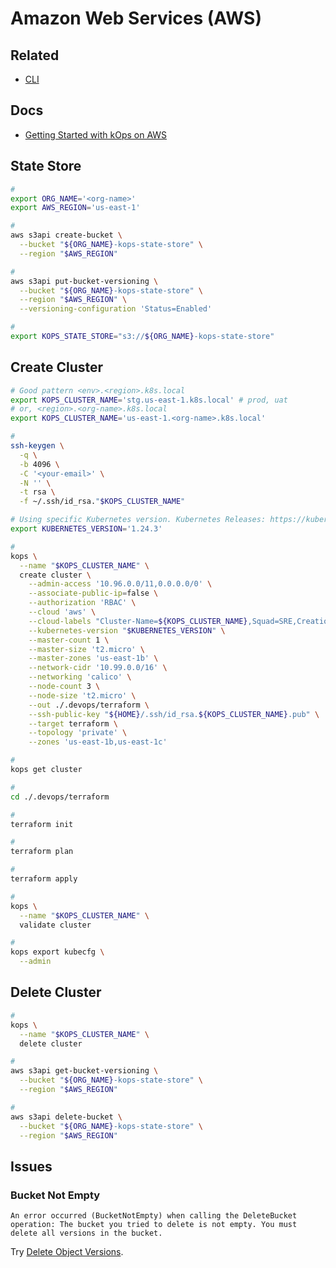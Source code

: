 # Amazon Web Services (AWS)

## Related

- [CLI](/aws/README.md#cli)

## Docs

- [Getting Started with kOps on AWS](https://kops.sigs.k8s.io/getting_started/aws/)

## State Store

```sh
#
export ORG_NAME='<org-name>'
export AWS_REGION='us-east-1'

#
aws s3api create-bucket \
  --bucket "${ORG_NAME}-kops-state-store" \
  --region "$AWS_REGION"

#
aws s3api put-bucket-versioning \
  --bucket "${ORG_NAME}-kops-state-store" \
  --region "$AWS_REGION" \
  --versioning-configuration 'Status=Enabled'

#
export KOPS_STATE_STORE="s3://${ORG_NAME}-kops-state-store"
```

## Create Cluster

```sh
# Good pattern <env>.<region>.k8s.local
export KOPS_CLUSTER_NAME='stg.us-east-1.k8s.local' # prod, uat
# or, <region>.<org-name>.k8s.local
export KOPS_CLUSTER_NAME='us-east-1.<org-name>.k8s.local'

#
ssh-keygen \
  -q \
  -b 4096 \
  -C '<your-email>' \
  -N '' \
  -t rsa \
  -f ~/.ssh/id_rsa."$KOPS_CLUSTER_NAME"

# Using specific Kubernetes version. Kubernetes Releases: https://kubernetes.io/releases/
export KUBERNETES_VERSION='1.24.3'

#
kops \
  --name "$KOPS_CLUSTER_NAME" \
  create cluster \
    --admin-access '10.96.0.0/11,0.0.0.0/0' \
    --associate-public-ip=false \
    --authorization 'RBAC' \
    --cloud 'aws' \
    --cloud-labels "Cluster-Name=${KOPS_CLUSTER_NAME},Squad=SRE,Creation-Tool=kOps,Environment=Production" \
    --kubernetes-version "$KUBERNETES_VERSION" \
    --master-count 1 \
    --master-size 't2.micro' \
    --master-zones 'us-east-1b' \
    --network-cidr '10.99.0.0/16' \
    --networking 'calico' \
    --node-count 3 \
    --node-size 't2.micro' \
    --out ./.devops/terraform \
    --ssh-public-key "${HOME}/.ssh/id_rsa.${KOPS_CLUSTER_NAME}.pub" \
    --target terraform \
    --topology 'private' \
    --zones 'us-east-1b,us-east-1c'

#
kops get cluster

#
cd ./.devops/terraform

#
terraform init

#
terraform plan

#
terraform apply

#
kops \
  --name "$KOPS_CLUSTER_NAME" \
  validate cluster

#
kops export kubecfg \
  --admin
```

<!--
t3a.medium
-->

## Delete Cluster

```sh
#
kops \
  --name "$KOPS_CLUSTER_NAME" \
  delete cluster

#
aws s3api get-bucket-versioning \
  --bucket "${ORG_NAME}-kops-state-store" \
  --region "$AWS_REGION"

#
aws s3api delete-bucket \
  --bucket "${ORG_NAME}-kops-state-store" \
  --region "$AWS_REGION"
```

## Issues

### Bucket Not Empty

```log
An error occurred (BucketNotEmpty) when calling the DeleteBucket operation: The bucket you tried to delete is not empty. You must delete all versions in the bucket.
```

Try [Delete Object Versions](/pypi/boto3.md#delete-object-versions).
